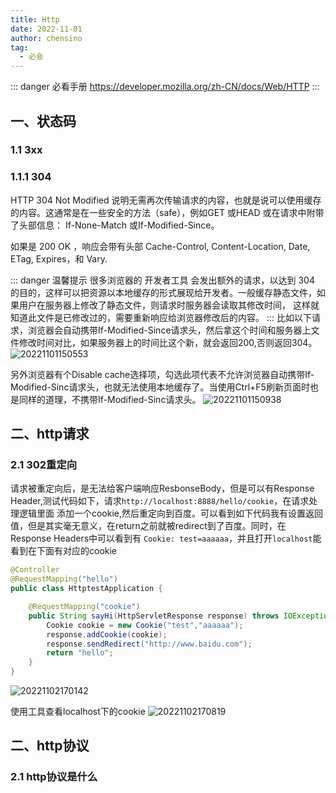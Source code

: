 ```yaml
---
title: Http
date: 2022-11-01
author: chensino
tag: 
  - 必会
---
```


::: danger 必看手册
  https://developer.mozilla.org/zh-CN/docs/Web/HTTP
:::

## 一、状态码

### 1.1 3xx

### 1.1.1 304

HTTP 304 Not Modified 说明无需再次传输请求的内容，也就是说可以使用缓存的内容。这通常是在一些安全的方法（safe），例如GET 或HEAD 或在请求中附带了头部信息： If-None-Match 或If-Modified-Since。

如果是 200 OK ，响应会带有头部 Cache-Control, Content-Location, Date, ETag, Expires，和 Vary.

::: danger 温馨提示
很多浏览器的 开发者工具 会发出额外的请求，以达到 304 的目的，这样可以把资源以本地缓存的形式展现给开发者。一般缓存静态文件，如果用户在服务器上修改了静态文件，则请求时服务器会读取其修改时间，
这样就知道此文件是已修改过的，需要重新响应给浏览器修改后的内容。
:::
比如以下请求，浏览器会自动携带If-Modified-Since请求头，然后拿这个时间和服务器上文件修改时间对比，如果服务器上的时间比这个新，就会返回200,否则返回304。
![20221101150553](https://afatpig.oss-cn-chengdu.aliyuncs.com/blog/20221101150553.png)

另外浏览器有个Disable cache选择项，勾选此项代表不允许浏览器自动携带If-Modified-Sinc请求头，也就无法使用本地缓存了。当使用Ctrl+F5刷新页面时也是同样的道理，不携带If-Modified-Sinc请求头。
![20221101150938](https://afatpig.oss-cn-chengdu.aliyuncs.com/blog/20221101150938.png)

## 二、http请求

### 2.1 302重定向

请求被重定向后，是无法给客户端响应ResbonseBody，但是可以有Response Header,测试代码如下，请求`http://localhost:8888/hello/cookie`，在请求处理逻辑里面
添加一个cookie,然后重定向到百度。可以看到如下代码我有设置返回值，但是其实毫无意义，在return之前就被redirect到了百度。同时，在Response Headers中可以看到有
`Cookie: test=aaaaaa`，并且打开`localhost`能看到在下面有对应的cookie

```java
@Controller
@RequestMapping("hello")
public class HttptestApplication {

    @RequestMapping("cookie")
    public String sayHi(HttpServletResponse response) throws IOException {
        Cookie cookie = new Cookie("test","aaaaaa");
        response.addCookie(cookie);
        response.sendRedirect("http://www.baidu.com");
        return "hello";
    }
}

```

![20221102170142](https://afatpig.oss-cn-chengdu.aliyuncs.com/blog/20221102170142.png)

使用工具查看localhost下的cookie
![20221102170819](https://afatpig.oss-cn-chengdu.aliyuncs.com/blog/20221102170819.png)


## 二、http协议

### 2.1 http协议是什么
